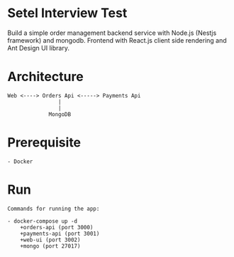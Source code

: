 # Setel Interview Test

Build a simple order management backend service with Node.js (Nestjs framework) and mongodb. Frontend with React.js client side rendering and Ant Design UI library.

# Architecture

    Web <----> Orders Api <-----> Payments Api
                    |
                    |
                 MongoDB

# Prerequisite

    - Docker

# Run

    Commands for running the app:

    - docker-compose up -d
        +orders-api (port 3000)
        +payments-api (port 3001)
        +web-ui (port 3002)
        +mongo (port 27017)
